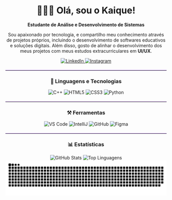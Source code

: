 <div align="center">
  <h1>🧑🏻‍💻 Olá, sou o Kaique!</h1>
  <strong>Estudante de Análise e Desenvolvimento de Sistemas</strong>
</div>

<div align="center">
  <p>
    Sou apaixonado por tecnologia, e compartilho meu conhecimento através de projetos próprios, incluindo o desenvolvimento de softwares educativos e soluções digitais.
    Além disso, gosto de alinhar o desenvolvimento dos meus projetos com meus estudos extracurriculares em <strong>UI/UX</strong>.
  </p>
</div>

<div align="center">
  <a href="https://www.linkedin.com/in/kaique-souzaa/" target="_blank">
    <img 
      alt="LinkedIn" 
      title="Meu LinkedIn" 
      src="https://custom-icon-badges.demolab.com/badge/LinkedIn-0077B5.svg?logo=linkedin&logoColor=white&style=for-the-badge" 
    />
  </a>
  <a href="https://www.instagram.com/kaaiquez/" target="_blank">
    <img 
      alt="Instagram" 
      title="Meu Instagram" 
      src="https://custom-icon-badges.demolab.com/badge/Instagram-E4405F.svg?logo=instagram&logoColor=white&style=for-the-badge" 
    />
  </a>
</div>

<hr style="border: none; border-top: 1px solid #bf91f3; margin: 20px 0; border-radius: 5px;">

<div align="center">
  <h3>🤖 Linguagens e Tecnologias</h3>
</div>

<div align="center"> 
  <img alt="C++" height="35" width="45" src="https://cdn.jsdelivr.net/gh/devicons/devicon@latest/icons/cplusplus/cplusplus-original.svg" />
  <img alt="HTML5" height="35" width="45" src="https://cdn.jsdelivr.net/gh/devicons/devicon@latest/icons/html5/html5-original.svg" />
  <img alt="CSS3" height="35" width="45" src="https://cdn.jsdelivr.net/gh/devicons/devicon@latest/icons/css3/css3-original.svg" />
  <img alt="Python" height="35" width="45" src="https://cdn.jsdelivr.net/gh/devicons/devicon@latest/icons/python/python-original.svg" />
</div>

<hr style="border: none; border-top: 1px solid #bf91f3; margin: 20px 0; border-radius: 5px;">

<div align="center">
  <h3>⚒️ Ferramentas</h3>
</div>

<div align="center">
  <img alt="VS Code" height="30" width="40" src="https://cdn.jsdelivr.net/gh/devicons/devicon@latest/icons/vscode/vscode-original.svg"/> 
  <img alt="IntelliJ" height="30" width="40" src="https://cdn.jsdelivr.net/gh/devicons/devicon@latest/icons/intellij/intellij-original.svg"/> 
  <img alt="GitHub" height="30" width="40" src="https://cdn.jsdelivr.net/gh/devicons/devicon@latest/icons/github/github-original.svg"/> 
  <img alt="Figma" height="30" width="40" src="https://cdn.jsdelivr.net/gh/devicons/devicon@latest/icons/figma/figma-original.svg"/>
</div>

<hr style="border: none; border-top: 1px solid #bf91f3; margin: 20px 0; border-radius: 5px;">

<div align="center">
  <h3>📊 Estatísticas</h3>
  <img 
    alt="GitHub Stats" 
    height="200" 
    src="https://github-readme-stats.vercel.app/api?username=souzakaique&show_icons=true&theme=midnight-purple&bg_color=00000000&hide_border=true" 
  />
  <img 
    alt="Top Linguagens" 
    height="200" 
    src="https://github-readme-stats.vercel.app/api/top-langs/?username=souzakaique&layout=compact&theme=midnight-purple&bg_color=00000000&hide_border=true" 
  />
</div>

<div align="center">
  <img
    alt="github contribution grid snake animation"
    src="https://raw.githubusercontent.com/platane/snk/output/github-contribution-grid-snake-dark.svg"
  />
</div>
